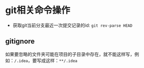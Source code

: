 # git相关命令操作

- 获取git当前分支最近一次提交记录的id: `git rev-parse HEAD`

## gitignore

如果要忽略的文件夹可能在项目的子目录中存在，就不能这样写，例如：`/.idea`，要写成这样：`**/.idea`
